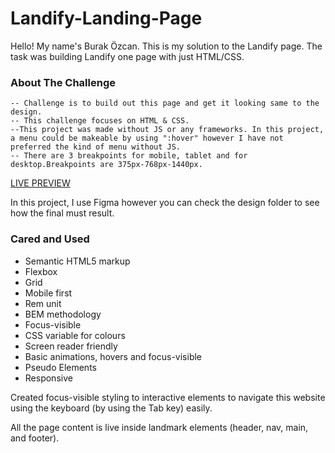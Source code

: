 # Landify-Landing-Page
Hello! My name's Burak Özcan. This is my solution to the Landify page. The task was building Landify one page with just HTML/CSS.

### About The Challenge

    -- Challenge is to build out this page and get it looking same to the design.
    -- This challenge focuses on HTML & CSS.
    --This project was made without JS or any frameworks. In this project, a menu could be makeable by using ":hover" however I have not preferred the kind of menu without JS.
    -- There are 3 breakpoints for mobile, tablet and for desktop.Breakpoints are 375px-768px-1440px.

[LIVE PREVIEW](https://burakozcancf.github.io/Landify-Landing-Page/)

In this project, I use Figma however you can check the design folder to see how the final must result.

### Cared and Used

- Semantic HTML5 markup
- Flexbox
- Grid
- Mobile first
- Rem unit
- BEM methodology
- Focus-visible
- CSS variable for colours
- Screen reader friendly
- Basic animations, hovers and focus-visible
- Pseudo Elements
- Responsive

Created focus-visible styling to interactive elements to navigate this website using the keyboard (by using the Tab key) easily.

All the page content is live inside landmark elements (header, nav, main, and footer).
